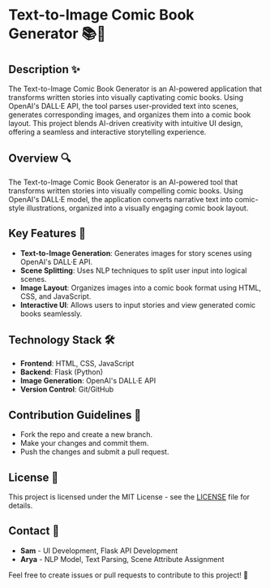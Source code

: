 # Text-to-Image Comic Book Generator 📚🎨

## Description ✨
The Text-to-Image Comic Book Generator is an AI-powered application that transforms written stories into visually captivating comic books. Using OpenAI's DALL·E API, the tool parses user-provided text into scenes, generates corresponding images, and organizes them into a comic book layout. This project blends AI-driven creativity with intuitive UI design, offering a seamless and interactive storytelling experience.

## Overview 🔍
The Text-to-Image Comic Book Generator is an AI-powered tool that transforms written stories into visually compelling comic books. Using OpenAI's DALL·E model, the application converts narrative text into comic-style illustrations, organized into a visually engaging comic book layout.

## Key Features 🚀
- **Text-to-Image Generation**: Generates images for story scenes using OpenAI's DALL·E API.
- **Scene Splitting**: Uses NLP techniques to split user input into logical scenes.
- **Image Layout**: Organizes images into a comic book format using HTML, CSS, and JavaScript.
- **Interactive UI**: Allows users to input stories and view generated comic books seamlessly.

## Technology Stack 🛠️
- **Frontend**: HTML, CSS, JavaScript
- **Backend**: Flask (Python)
- **Image Generation**: OpenAI's DALL·E API
- **Version Control**: Git/GitHub

## Contribution Guidelines 🤝
- Fork the repo and create a new branch.
- Make your changes and commit them.
- Push the changes and submit a pull request.

## License 📄
This project is licensed under the MIT License - see the [LICENSE](LICENSE) file for details.

## Contact 📧
- **Sam** - UI Development, Flask API Development
- **Arya** - NLP Model, Text Parsing, Scene Attribute Assignment

Feel free to create issues or pull requests to contribute to this project! 🚀
